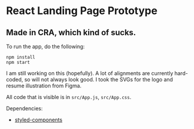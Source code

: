 # React Landing Page Prototype
## Made in CRA, which kind of sucks.

To run the app, do the following:
```
npm install
npm start
```

I am still working on this (hopefully).  A lot of alignments are currently hard-coded, so will not always look good.  I took the SVGs for the logo and resume illustration from Figma.

All code that is visible is in ```src/App.js```, ```src/App.css```.

Dependencies:
* [styled-components](https://styled-components.com/)
